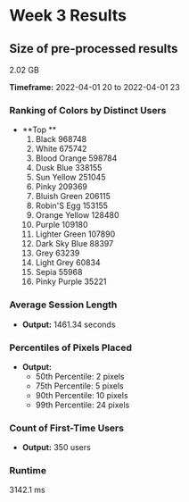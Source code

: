 # Week 3 Results

## Size of pre-processed results
2.02 GB

**Timeframe:** 2022-04-01 20 to 2022-04-01 23

### Ranking of Colors by Distinct Users
- **Top **
  1. Black                  968748
  2. White                  675742
  3. Blood Orange           598784
  4. Dusk Blue              338155
  5. Sun Yellow             251045
  6. Pinky                  209369
  7. Bluish Green           206115
  8. Robin'S Egg            153155
  9. Orange Yellow          128480
  10. Purple                109180
  11. Lighter Green         107890
  12. Dark Sky Blue          88397
  13. Grey                   63239
  14. Light Grey             60834
  15. Sepia                  55968
  16. Pinky Purple           35221

### Average Session Length
- **Output:** 1461.34 seconds

### Percentiles of Pixels Placed
- **Output:**
  - 50th Percentile: 2 pixels
  - 75th Percentile: 5 pixels
  - 90th Percentile: 10 pixels
  - 99th Percentile: 24 pixels

### Count of First-Time Users
- **Output:** 350 users

### Runtime
3142.1 ms
